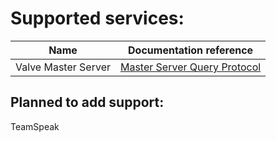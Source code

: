 
# Supported services:
| Name                | Documentation reference                                                                               |
|---------------------|-------------------------------------------------------------------------------------------------------|
| Valve Master Server | [Master Server Query Protocol](https://developer.valvesoftware.com/wiki/Master_Server_Query_Protocol) |

## Planned to add support:
TeamSpeak
